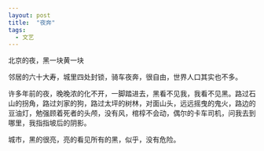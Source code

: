 ```yaml
---
layout: post
title:  "夜奔"
tags:
  - 文艺
---
```


北京的夜，黑一块黄一块

邻居的六十大寿，城里四处封锁，骑车夜奔，很自由，世界人口其实也不多。

许多年前的夜，晚晚浓的化不开，一脚踏进去，黑看不见我，我看不见黑。路过石山的拐角，路过刘家的狗，路过太坪的树林，对面山头，远远摇曳的鬼火，路边的豆油灯，勉强顾着死者的头颅，没有风，棺椁不会动，偶尔的卡车司机，问我去到哪里，我指指坡后的阴影。

城市，黑的很亮，亮的看见所有的黑，似乎，没有危险。
